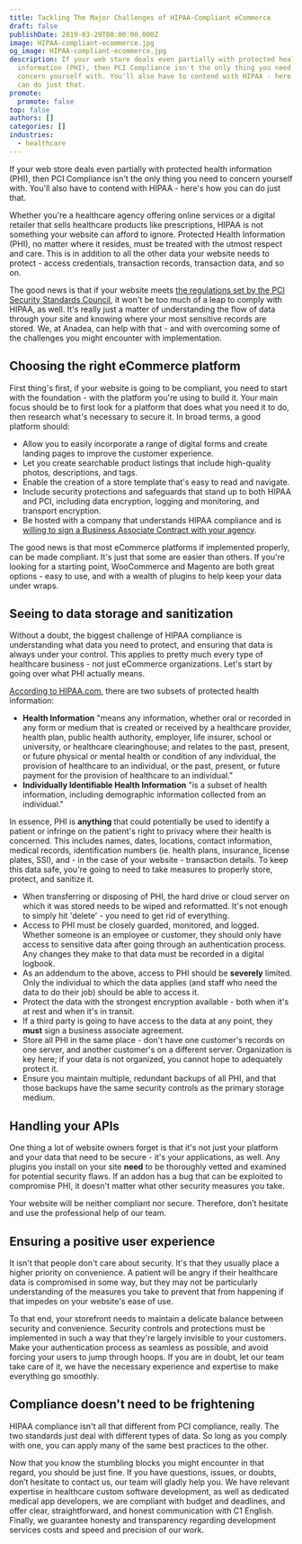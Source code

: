 ```yaml
---
title: Tackling The Major Challenges of HIPAA-Compliant eCommerce
draft: false
publishDate: 2019-03-29T00:00:00.000Z
image: HIPAA-compliant-ecommerce.jpg
og_image: HIPAA-compliant-ecommerce.jpg
description: If your web store deals even partially with protected health
  information (PHI), then PCI Compliance isn't the only thing you need to
  concern yourself with. You'll also have to contend with HIPAA - here's how you
  can do just that.
promote:
  promote: false
top: false
authors: []
categories: []
industries:
  - healthcare
---
```

If your web store deals even partially with protected health information (PHI), then PCI Compliance isn't the only thing you need to concern yourself with. You'll also have to contend with HIPAA - here's how you can do just that.

Whether you're a healthcare agency offering online services or a digital retailer that sells healthcare products like prescriptions, HIPAA is not something your website can afford to ignore. Protected Health Information (PHI), no matter where it resides, must be treated with the utmost respect and care. This is in addition to all the other data your website needs to protect - access credentials, transaction records, transaction data, and so on.

The good news is that if your website meets <a href="https://www.pcisecuritystandards.org/" target="_blank">the regulations set by the PCI Security Standards Council</a>, it won't be too much of a leap to comply with HIPAA, as well. It's really just a matter of understanding the flow of data through your site and knowing where your most sensitive records are stored. We, at Anadea, can help with that - and with overcoming some of the challenges you might encounter with implementation.

## Choosing the right eCommerce platform

First thing's first, if your website is going to be compliant, you need to start with the foundation - with the platform you're using to build it. Your main focus should be to first look for a platform that does what you need it to do, then research what's necessary to secure it. In broad terms, a good platform should:

* Allow you to easily incorporate a range of digital forms and create landing pages to improve the customer experience.
* Let you create searchable product listings that include high-quality photos, descriptions, and tags.
* Enable the creation of a store template that's easy to read and navigate.
* Include security protections and safeguards that stand up to both HIPAA and PCI, including data encryption, logging and monitoring, and transport encryption.
* Be hosted with a company that understands HIPAA compliance and is <a href="https://www.hhs.gov/hipaa/for-professionals/privacy/guidance/business-associates/index.html" target="_blank">willing to sign a Business Associate Contract with your agency</a>.

The good news is that most eCommerce platforms if implemented properly, can be made compliant. It's just that some are easier than others. If you're looking for a starting point, WooCommerce and Magento are both great options - easy to use, and with a wealth of plugins to help keep your data under wraps.

## Seeing to data storage and sanitization

Without a doubt, the biggest challenge of HIPAA compliance is understanding what data you need to protect, and ensuring that data is always under your control. This applies to pretty much every type of healthcare business - not just eCommerce organizations. Let's start by going over what PHI actually means.

<a href="https://www.hipaa.com/2009/09/01/hipaa-protected-health-information-what-does-phi-include/" target="_blank">According to HIPAA.com</a>, there are two subsets of protected health information:

* **Health Information** "means any information, whether oral or recorded in any form or medium that is created or received by a healthcare provider, health plan, public health authority, employer, life insurer, school or university, or healthcare clearinghouse; and relates to the past, present, or future physical or mental health or condition of any individual, the provision of healthcare to an individual, or the past, present, or future payment for the provision of healthcare to an individual."
* **Individually Identifiable Health Information** "is a subset of health information, including demographic information collected from an individual."

In essence, PHI is **anything** that could potentially be used to identify a patient or infringe on the patient's right to privacy where their health is concerned. This includes names, dates, locations, contact information, medical records, identification numbers (ie. health plans, insurance, license plates, SSI), and - in the case of your website - transaction details. To keep this data safe, you're going to need to take measures to properly store, protect, and sanitize it.

* When transferring or disposing of PHI, the hard drive or cloud server on which it was stored needs to be wiped and reformatted. It's not enough to simply hit 'delete' - you need to get rid of everything.
* Access to PHI must be closely guarded, monitored, and logged. Whether someone is an employee or customer, they should only have access to sensitive data after going through an authentication process. Any changes they make to that data must be recorded in a digital logbook.
* As an addendum to the above, access to PHI should be **severely** limited. Only the individual to which the data applies (and staff who need the data to do their job) should be able to access it.
* Protect the data with the strongest encryption available - both when it's at rest and when it's in transit.
* If a third party is going to have access to the data at any point, they **must** sign a business associate agreement.
* Store all PHI in the same place - don't have one customer's records on one server, and another customer's on a different server. Organization is key here; if your data is not organized, you cannot hope to adequately protect it.
* Ensure you maintain multiple, redundant backups of all PHI, and that those backups have the same security controls as the primary storage medium.

## Handling your APIs

One thing a lot of website owners forget is that it's not just your platform and your data that need to be secure - it's your applications, as well. Any plugins you install on your site **need** to be thoroughly vetted and examined for potential security flaws. If an addon has a bug that can be exploited to compromise PHI, it doesn't matter what other security measures you take.

Your website will be neither compliant nor secure. Therefore, don’t hesitate and use the professional help of our team.

## Ensuring a positive user experience

It isn't that people don't care about security. It's that they usually place a higher priority on convenience. A patient will be angry if their healthcare data is compromised in some way, but they may not be particularly understanding of the measures you take to prevent that from happening if that impedes on your website's ease of use.

To that end, your storefront needs to maintain a delicate balance between security and convenience. Security controls and protections must be implemented in such a way that they're largely invisible to your customers. Make your authentication process as seamless as possible, and avoid forcing your users to jump through hoops. If you are in doubt, let our team take care of it, we have the necessary experience and expertise to make everything go smoothly.

## Compliance doesn't need to be frightening

HIPAA compliance isn't all that different from PCI compliance, really. The two standards just deal with different types of data. So long as you comply with one, you can apply many of the same best practices to the other.

Now that you know the stumbling blocks you might encounter in that regard, you should be just fine. If you have questions, issues, or doubts, don’t hesitate to contact us, our team will gladly help you. We have relevant expertise in healthcare custom software development, as well as dedicated medical app developers, we are compliant with budget and deadlines, and offer clear, straightforward, and honest communication with C1 English. Finally, we guarantee honesty and transparency regarding development services costs and speed and precision of our work.
